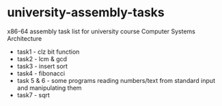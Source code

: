 # university-assembly-tasks
x86-64 assembly task list for university course Computer Systems Architecture
* task1 - clz bit function
* task2 - lcm & gcd
* task3 - insert sort
* task4 - fibonacci
* task 5 & 6 - some programs reading numbers/text from standard input and manipulating them
* task7 - sqrt